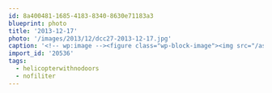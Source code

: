 ```yaml
---
id: 8a400481-1685-4183-8340-8630e71183a3
blueprint: photo
title: '2013-12-17'
photo: '/images/2013/12/dcc27-2013-12-17.jpg'
caption: '<!-- wp:image --><figure class="wp-block-image"><img src="/assets/images/2013/12/dcc27-2013-12-17.jpg" /></figure><!-- /wp:image --><!-- wp:paragraph --><p>Memories of Kauai. #helicopterwithnodoors #nofiliter</p><!-- /wp:paragraph -->'
import_id: '20536'
tags:
  - helicopterwithnodoors
  - nofiliter
---
```

